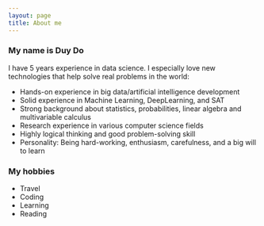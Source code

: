 ```yaml
---
layout: page
title: About me
---
```


### My name is Duy Do
I have 5 years experience in data science. I especially love new technologies that help solve real problems in the world:
+ Hands-on experience in big data/artificial intelligence development
+ Solid experience in Machine Learning, DeepLearning, and SAT
+ Strong background about statistics, probabilities, linear algebra and multivariable calculus
+ Research experience in various computer science fields
+ Highly logical thinking and good problem-solving skill
+ Personality: Being hard-working, enthusiasm, carefulness, and a big will to learn 

### My hobbies
+ Travel
+ Coding
+ Learning
+ Reading
